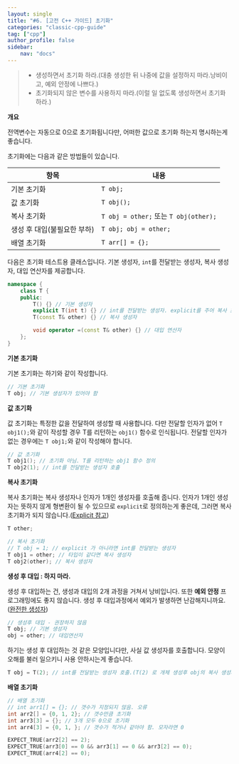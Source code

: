 ```yaml
---
layout: single
title: "#6. [고전 C++ 가이드] 초기화"
categories: "classic-cpp-guide"
tag: ["cpp"]
author_profile: false
sidebar: 
    nav: "docs"
---
```


> * 생성하면서 초기화 하라.(대충 생성한 뒤 나중에 값을 설정하지 마라.낭비이고, 예외 안정에 나쁘다.)
> * 초기화되지 않은 변수를 사용하지 마라.(이럴 일 없도록 생성하면서 초기화 하라.)

**개요**

전역변수는 자동으로 0으로 초기화됩니다만, 어떠한 값으로 초기화 하는지 명시하는게 좋습니다.

초기화에는 다음과 같은 방법들이 있습니다.

|항목|내용|
|--|--|
|기본 초기화|`T obj;`|
|값 초기화|`T obj();`|
|복사 초기화|`T obj = other;` 또는 `T obj(other);`|
|생성 후 대입(불필요한 부하)|`T obj; obj = other;`|
|배열 초기화|`T arr[] = {};`|

다음은 초기화 테스트용 클래스입니다. 기본 생성자, `int`를 전달받는 생성자, 복사 생성자, 대입 연산자를 제공합니다.

```cpp
namespace {
    class T {
    public:
        T() {} // 기본 생성자
        explicit T(int t) {} // int를 전달받는 생성자. explicit를 주어 복사 초기화를 막음
        T(const T& other) {} // 복사 생성자

        void operator =(const T& other) {} // 대입 연산자
    };
}
```
**기본 초기화**

기본 초기화는 하기와 같이 작성합니다.

```cpp
// 기본 초기화
T obj; // 기본 생성자가 있어야 함
```

**값 초기화**

값 초기화는 특정한 값을 전달하여 생성할 때 사용합니다. 다만 전달할 인자가 없어 `T obj1();`와 같이 작성할 경우 T를 리턴하는 `obj1()` 함수로 인식됩니다. 전달할 인자가 없는 경우에는 `T obj1;`와 같이 작성해야 합니다.

```cpp
// 값 초기화
T obj1(); // 초기화 아님. T를 리턴하는 obj1 함수 정의
T obj2(1); // int를 전달받는 생성자 호출
```

**복사 초기화**

복사 초기화는 복사 생성자나 인자가 1개인 생성자를 호출해 줍니다. 인자가 1개인 생성자는 뜻하지 않게 형변환이 될 수 있으므로 `explicit`로 정의하는게 좋은데, 그러면 복사 초기화가 되지 않습니다.([Explicit 참고](https://tango1202.github.io/classic-cpp-oop/classic-cpp-oop-explicit/))

```cpp
T other;

// 복사 초기화
// T obj = 1; // explicit 가 아니라면 int를 전달받는 생성자
T obj1 = other; // 타입이 같다면 복사 생성자
T obj2(other); // 복사 생성자
```

**생성 후 대입 : 하지 마라.**

생성 후 대입하는 건, 생성과 대입의 2개 과정을 거쳐서 낭비입니다. 또한 **예외 안정** 프로그래밍에도 좋지 않습니다. 생성 후 대입과정에서 예외가 발생하면 난감해지니까요.([완전한 생성자](https://tango1202.github.io/classic-cpp-oop/classic-cpp-oop-perfect-constructor/))

```cpp
// 생성후 대입 - 권장하지 않음
T obj; // 기본 생성자
obj = other; // 대입연산자
```

하기는 생성 후 대입하는 것 같은 모양입니다만, 사실 값 생성자를 호출합니다. 모양이 오해를 불러 일으키니 사용 안하시는게 좋습니다.

```cpp
T obj = T(2); // int를 전달받는 생성자 호출.(T(2) 로 개체 생성후 obj의 복사 생성자 호출하지는 않음)
```
**배열 초기화**

```cpp
// 배열 초기화
// int arr1[] = {}; // 갯수가 지정되지 않음. 오류
int arr2[] = {0, 1, 2}; // 갯수만큼 초기화
int arr3[3] = {}; // 3개 모두 0으로 초기화
int arr4[3] = {0, 1, }; // 갯수가 적거나 같아야 함. 모자라면 0

EXPECT_TRUE(arr2[2] == 2);
EXPECT_TRUE(arr3[0] == 0 && arr3[1] == 0 && arr3[2] == 0);
EXPECT_TRUE(arr4[2] == 0);
```

